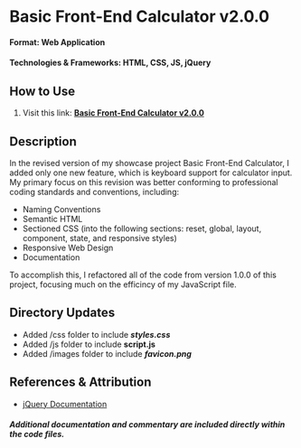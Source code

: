 # Basic Front-End Calculator v2.0.0
#### Format: Web Application
#### Technologies & Frameworks: HTML, CSS, JS, jQuery
## How to Use
1. Visit this link: [**Basic Front-End Calculator v2.0.0**](https://hunterpope03.github.io/basic-front-end-calculator/v2.0.0/)
## Description
In the revised version of my showcase project Basic Front-End Calculator, I added only one new feature, which is keyboard support for calculator input. My primary focus on this revision was better conforming to professional coding standards and conventions, including: 
* Naming Conventions
* Semantic HTML
* Sectioned CSS (into the following sections: reset, global, layout, component, state, and responsive styles)
* Responsive Web Design
* Documentation

To accomplish this, I refactored all of the code from version 1.0.0 of this project, focusing much on the efficincy of my JavaScript file. 

## Directory Updates
* Added /css folder to include **_styles.css_**
* Added /js folder to include **script.js**
* Added /images folder to include **_favicon.png_**
## References & Attribution
* [jQuery Documentation](https://jquery.com)
##### Additional documentation and commentary are included directly within the code files. 
